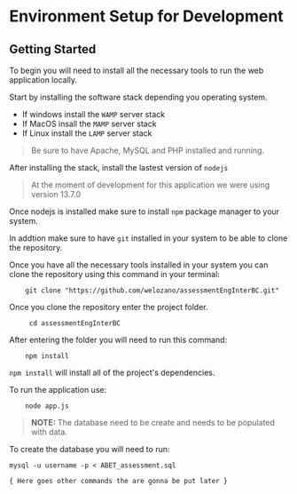 # Environment Setup for Development

## Getting Started

To begin you will need to install all the necessary tools to run the web application locally.

Start by installing the software stack depending you operating system. 

- If windows install the `WAMP` server stack
- If MacOS insall the `MAMP` server stack
- If Linux install the `LAMP` server stack

> Be sure to have Apache, MySQL and PHP installed and running.

After installing the stack, install the lastest version of `nodejs`

> At the moment of development for this application we were using version 13.7.0 

Once nodejs is installed make sure to install `npm` package manager to your system.

In addtion make sure to have `git` installed in your system to be able to clone the repository.

Once you have all the necessary tools installed in your system you can clone the repository using this command in your terminal:

```  
    git clone "https://github.com/welozano/assessmentEngInterBC.git"
```

Once you clone the repository enter the project folder.


```
     cd assessmentEngInterBC
```

After entering the folder you will need to run this command:

```
    npm install
```

`npm install` will install all of the project's dependencies.

To run the application use:

```
    node app.js
```

> **NOTE:** The database need to be create and needs to be populated with data. 

To create the database you will need to run:

``` 
mysql -u username -p < ABET_assessment.sql
```

```
{ Here goes other commands the are gonna be put later }
```

